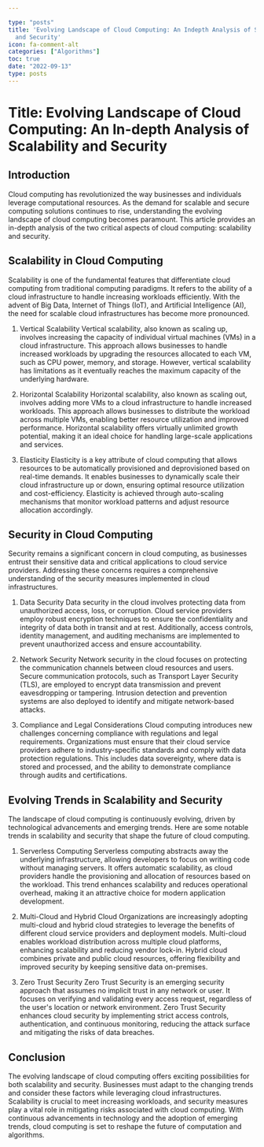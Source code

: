 ```yaml
---

type: "posts"
title: 'Evolving Landscape of Cloud Computing: An Indepth Analysis of Scalability
  and Security'
icon: fa-comment-alt
categories: ["Algorithms"]
toc: true
date: "2022-09-13"
type: posts
---
```





# Title: Evolving Landscape of Cloud Computing: An In-depth Analysis of Scalability and Security

## Introduction

Cloud computing has revolutionized the way businesses and individuals leverage computational resources. As the demand for scalable and secure computing solutions continues to rise, understanding the evolving landscape of cloud computing becomes paramount. This article provides an in-depth analysis of the two critical aspects of cloud computing: scalability and security.

## Scalability in Cloud Computing

Scalability is one of the fundamental features that differentiate cloud computing from traditional computing paradigms. It refers to the ability of a cloud infrastructure to handle increasing workloads efficiently. With the advent of Big Data, Internet of Things (IoT), and Artificial Intelligence (AI), the need for scalable cloud infrastructures has become more pronounced.

1. Vertical Scalability
Vertical scalability, also known as scaling up, involves increasing the capacity of individual virtual machines (VMs) in a cloud infrastructure. This approach allows businesses to handle increased workloads by upgrading the resources allocated to each VM, such as CPU power, memory, and storage. However, vertical scalability has limitations as it eventually reaches the maximum capacity of the underlying hardware.

2. Horizontal Scalability
Horizontal scalability, also known as scaling out, involves adding more VMs to a cloud infrastructure to handle increased workloads. This approach allows businesses to distribute the workload across multiple VMs, enabling better resource utilization and improved performance. Horizontal scalability offers virtually unlimited growth potential, making it an ideal choice for handling large-scale applications and services.

3. Elasticity
Elasticity is a key attribute of cloud computing that allows resources to be automatically provisioned and deprovisioned based on real-time demands. It enables businesses to dynamically scale their cloud infrastructure up or down, ensuring optimal resource utilization and cost-efficiency. Elasticity is achieved through auto-scaling mechanisms that monitor workload patterns and adjust resource allocation accordingly.

## Security in Cloud Computing

Security remains a significant concern in cloud computing, as businesses entrust their sensitive data and critical applications to cloud service providers. Addressing these concerns requires a comprehensive understanding of the security measures implemented in cloud infrastructures.

1. Data Security
Data security in the cloud involves protecting data from unauthorized access, loss, or corruption. Cloud service providers employ robust encryption techniques to ensure the confidentiality and integrity of data both in transit and at rest. Additionally, access controls, identity management, and auditing mechanisms are implemented to prevent unauthorized access and ensure accountability.

2. Network Security
Network security in the cloud focuses on protecting the communication channels between cloud resources and users. Secure communication protocols, such as Transport Layer Security (TLS), are employed to encrypt data transmission and prevent eavesdropping or tampering. Intrusion detection and prevention systems are also deployed to identify and mitigate network-based attacks.

3. Compliance and Legal Considerations
Cloud computing introduces new challenges concerning compliance with regulations and legal requirements. Organizations must ensure that their cloud service providers adhere to industry-specific standards and comply with data protection regulations. This includes data sovereignty, where data is stored and processed, and the ability to demonstrate compliance through audits and certifications.

## Evolving Trends in Scalability and Security

The landscape of cloud computing is continuously evolving, driven by technological advancements and emerging trends. Here are some notable trends in scalability and security that shape the future of cloud computing.

1. Serverless Computing
Serverless computing abstracts away the underlying infrastructure, allowing developers to focus on writing code without managing servers. It offers automatic scalability, as cloud providers handle the provisioning and allocation of resources based on the workload. This trend enhances scalability and reduces operational overhead, making it an attractive choice for modern application development.

2. Multi-Cloud and Hybrid Cloud
Organizations are increasingly adopting multi-cloud and hybrid cloud strategies to leverage the benefits of different cloud service providers and deployment models. Multi-cloud enables workload distribution across multiple cloud platforms, enhancing scalability and reducing vendor lock-in. Hybrid cloud combines private and public cloud resources, offering flexibility and improved security by keeping sensitive data on-premises.

3. Zero Trust Security
Zero Trust Security is an emerging security approach that assumes no implicit trust in any network or user. It focuses on verifying and validating every access request, regardless of the user's location or network environment. Zero Trust Security enhances cloud security by implementing strict access controls, authentication, and continuous monitoring, reducing the attack surface and mitigating the risks of data breaches.

## Conclusion

The evolving landscape of cloud computing offers exciting possibilities for both scalability and security. Businesses must adapt to the changing trends and consider these factors while leveraging cloud infrastructures. Scalability is crucial to meet increasing workloads, and security measures play a vital role in mitigating risks associated with cloud computing. With continuous advancements in technology and the adoption of emerging trends, cloud computing is set to reshape the future of computation and algorithms.